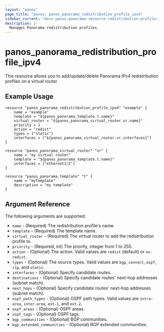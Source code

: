 ```yaml
---
layout: "panos"
page_title: "panos: panos_panorama_redistribution_profile_ipv4"
sidebar_current: "docs-panos-panorama-resource-redistribution-profile-ipv4"
description: |-
  Manages Panorama redistribution profiles.
---
```


# panos_panorama_redistribution_profile_ipv4

This resource allows you to add/update/delete Panorama IPv4 redistribution
profiles on a virtual router.

## Example Usage

```hcl
resource "panos_panorama_redistribution_profile_ipv4" "example" {
    name = "example"
    template = "${panos_panorama_template.t.name}"
    virtual_router = "${panos_panorama_virtual_router.vr.name}"
    priority = 1
    action = "redist"
    types = ["static"]
    interfaces = ["${panos_panorama_virtual_router.vr.interfaces}"]
}

resource "panos_panorama_virtual_router" "vr" {
    name = "my virtual router"
    template = "${panos_panorama_template.t.name}"
    interfaces = ["ethernet1/2"]
}

resource "panos_panorama_template" "t" {
    name = "myTemplate"
    description = "my template"
}
```

## Argument Reference

The following arguments are supported:

* `name` - (Required) The redistribution profile's name.
* `template` - (Required) The template name.
* `virtual_router` - (Required) The virtual router to add the
  redistribution profile to.
* `priority` - (Required, int) The priority, integer from 1 to 255.
* `action` - (Optional) The action.  Valid values are `redist` (default) or
  `no-redist`.
* `types` - (Optional) The source types.  Valid values are `bgp`, `connect`,
  `ospf`, `rip`, and `static`.
* `interfaces` - (Optional) Specify candidate routes.
* `destinations` - (Optional) Specify candidate routes' next-hop addresses
  (subnet match).
* `next_hops` - (Optional) Specify candidate routes' next-hop addresses
  (subnet match).
* `ospf_path_types` - (Optional) OSPF path types.  Valid values are
  `intra-area`, `inter-area`, `ext-1`, and `ext-2`.
* `ospf_areas` - (Optional) OSPF areas.
* `ospf_tags` - (Optional) OSPF tags.
* `bgp_communities` - (Optional) BGP communities.
* `bgp_extended_communities` - (Optional) BGP extended communities.
